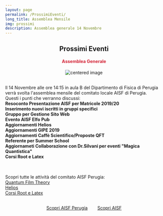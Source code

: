```yaml
---
layout: page
permalink: /ProssimiEventi/
long_title: Assemblea Mensile 
img: prossimi
description: Assemblea generale 14 Novembre
---
```


<center><h2><b> Prossimi Eventi </b></h2></center>
<center><h4><b><font style="color:rgb(211, 35, 54);">Assemblea Generale</font></b></h4></center>

 <figure>
<center>
    <img src="/perugia/img/assemblea.png" alt="centered image" style="max-width:70%"
    height="auto" width="auto" class="responsive" >
</center>
</figure>

<section>

<br>
Il 14 Novembre alle ore 14:15 in aula B del Dipartimento di Fisica di Perugia verrà svolta l'assemblea mensile del comitato locale AISF di Perugia.<br>
Questi i punti che verranno discussi: <br>
<b>Resoconto Presentazione AISF per Matricole 2019/20 </b><br>
<b>Inserimento nuovi iscritti in gruppi specifici </b><br>
<b>Gruppo per Gestione Sito Web </b><br>
<b>Evento AISF Elfo Pub </b><br>
<b>Aggiornamenti Helios </b><br>
<b>Aggiornamenti GIPE 2019 </b><br>
<b>Aggiornamenti Caffè Scientifico/Proposte QFT  </b><br>
<b>Referente per Summer School </b><br>
<b>Aggiornameti Collaborazione con Dr.Silvani per eventi "Magica Quantistica" </b><br>
<b>Corsi Root e Latex</b><br>
<br><br>

Scopri tutte le attività del comitato AISF Perugia:<br>
<a href="/perugia/QFT"> Quantum Film Theory</a> <br>
<a href="/perugia/Helios"> Helios</a> <br>
<a href="/perugia/Corsi"> Corsi Root e Latex</a> <br><br>

<center>
<a href="/perugia/"> Scopri AISF Perugia</a>&nbsp; &nbsp; &nbsp; &nbsp;
<a href="http://ai-sf.it">Scopri AISF</a>
</center>

</section>
